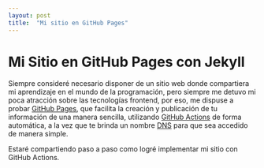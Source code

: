 ```yaml
---
layout: post
title:  "Mi sitio en GitHub Pages"
---
```


# Mi Sitio en GitHub Pages con Jekyll
Siempre consideré necesario disponer de un sitio web donde compartiera mi aprendizaje en el mundo de la programación, pero siempre me detuvo mi poca atracción sobre las tecnologías frontend, por eso, me dispuse a probar [GitHub Pages](https://pages.github.com/), que facilita la creación y publicación de tu información de una manera sencilla, utilizando [GitHub Actions](https://github.com/features/actions) de forma automática, a la vez que te brinda un nombre [DNS](https://en.wikipedia.org/wiki/Domain_Name_System) para que sea accedido de manera simple.

Estaré compartiendo paso a paso como logré implementar mi sitio con GitHub Actions.
